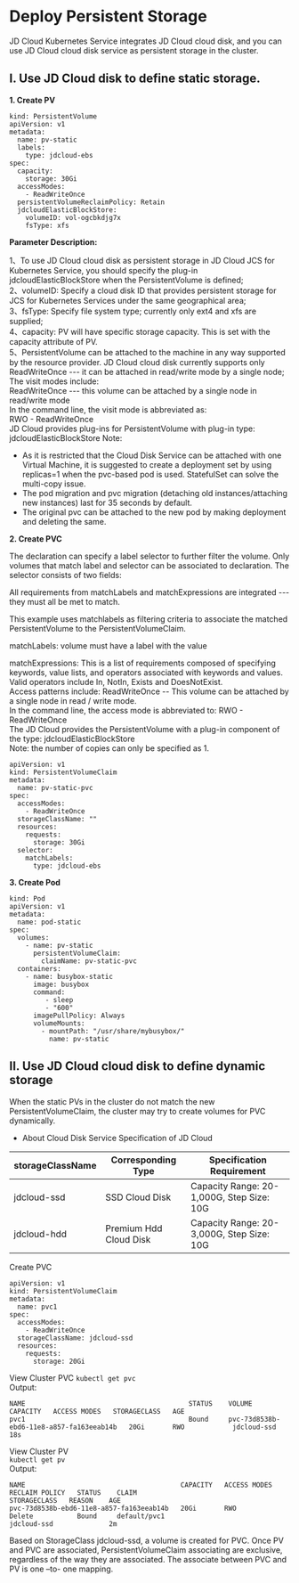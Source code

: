 
# Deploy Persistent Storage

JD Cloud Kubernetes Service integrates JD Cloud cloud disk, and you can use JD Cloud cloud disk service as persistent storage in the cluster.  

## I. Use JD Cloud disk to define static storage.
    
**1. Create PV**
```
kind: PersistentVolume
apiVersion: v1
metadata:
  name: pv-static
  labels:
    type: jdcloud-ebs
spec:
  capacity:
    storage: 30Gi
  accessModes:
    - ReadWriteOnce
  persistentVolumeReclaimPolicy: Retain
  jdcloudElasticBlockStore:
    volumeID: vol-ogcbkdjg7x
    fsType: xfs
```     
**Parameter Description:**

1、To use JD Cloud cloud disk as persistent storage in JD Cloud JCS for Kubernetes Service, you should specify the plug-in jdcloudElasticBlockStore when the PersistentVolume is defined;  
2、volumeID: Specify a cloud disk ID that provides persistent storage for JCS for Kubernetes Services under the same geographical area;  
3、fsType: Specify file system type; currently only ext4 and xfs are supplied;  
4、capacity: PV will have specific storage capacity. This is set with the capacity attribute of PV.  
5、PersistentVolume can be attached to the machine in any way supported by the resource provider.
JD Cloud cloud disk currently supports only ReadWriteOnce --- it can be attached in read/write mode by a single node;  
The visit modes include:  
ReadWriteOnce --- this volume can be attached by a single node in read/write mode    
In the command line, the visit mode is abbreviated as:    
RWO - ReadWriteOnce  
JD Cloud provides plug-ins for PersistentVolume with plug-in type: jdcloudElasticBlockStore
Note:  
- As it is restricted that the Cloud Disk Service can be attached with one Virtual Machine, it is suggested to create a deployment set by using replicas=1 when the pvc-based pod is used. StatefulSet can solve the multi-copy issue.  
- The pod migration and pvc migration (detaching old instances/attaching new instances) last for 35 seconds by default.  
- The original pvc can be attached to the new pod by making deployment and deleting the same.  

**2. Create PVC**  

The declaration can specify a label selector to further filter the volume. Only volumes that match label and selector can be associated to declaration. The selector consists of two fields:

All requirements from matchLabels and matchExpressions are integrated --- they must all be met to match.

This example uses matchlabels as filtering criteria to associate the matched PersistentVolume to the PersistentVolumeClaim.

matchLabels: volume must have a label with the value

matchExpressions: This is a list of requirements composed of specifying keywords, value lists, and operators associated with keywords and values. Valid operators include In, NotIn, Exists and DoesNotExist.  
Access patterns include: ReadWriteOnce -- This volume can be attached by a single node in read / write mode.  
In the command line, the access mode is abbreviated to: RWO - ReadWriteOnce  
The JD Cloud provides the PersistentVolume with a plug-in component of the type: jdcloudElasticBlockStore  
Note: the number of copies can only be specified as 1.  

```
apiVersion: v1
kind: PersistentVolumeClaim
metadata:
  name: pv-static-pvc
spec:
  accessModes:
    - ReadWriteOnce
  storageClassName: ""
  resources:
    requests:
      storage: 30Gi
  selector:
    matchLabels:
      type: jdcloud-ebs
```
**3. Create Pod**
```
kind: Pod
apiVersion: v1
metadata:
  name: pod-static
spec:
  volumes:
    - name: pv-static
      persistentVolumeClaim:
        claimName: pv-static-pvc
  containers:
    - name: busybox-static
      image: busybox
      command:
         - sleep
         - "600"
      imagePullPolicy: Always
      volumeMounts:
        - mountPath: "/usr/share/mybusybox/"
          name: pv-static
```

## II. Use JD Cloud cloud disk to define dynamic storage

When the static PVs in the cluster do not match the new PersistentVolumeClaim, the cluster may try to create volumes for PVC dynamically.

- About Cloud Disk Service Specification of JD Cloud  

| storageClassName | Corresponding Type | Specification Requirement |
| ------ | ------ | ------ |
| jdcloud-ssd | SSD Cloud Disk | Capacity Range: 20-1,000G, Step Size: 10G |
| jdcloud-hdd | Premium Hdd Cloud Disk | Capacity Range: 20-3,000G, Step Size: 10G |  

Create PVC
```
apiVersion: v1
kind: PersistentVolumeClaim
metadata:
  name: pvc1
spec:
  accessModes:
    - ReadWriteOnce
  storageClassName: jdcloud-ssd
  resources:
    requests:
      storage: 20Gi
```  
View Cluster PVC
`kubectl get pvc`  
Output:  
```
NAME                                         STATUS    VOLUME                                     CAPACITY   ACCESS MODES   STORAGECLASS   AGE
pvc1                                         Bound     pvc-73d8538b-ebd6-11e8-a857-fa163eeab14b   20Gi       RWO            jdcloud-ssd    18s
```  
View Cluster PV  
`kubectl get pv`  
Output:  
```
NAME                                       CAPACITY   ACCESS MODES   RECLAIM POLICY   STATUS    CLAIM                                                STORAGECLASS   REASON    AGE
pvc-73d8538b-ebd6-11e8-a857-fa163eeab14b   20Gi       RWO            Delete           Bound     default/pvc1                                         jdcloud-ssd              2m
```  
Based on StorageClass jdcloud-ssd, a volume is created for PVC. Once PV and PVC are associated, PersistentVolumeClaim associating are exclusive, regardless of the way they are associated. The associate between PVC and PV is one –to- one mapping.

 
